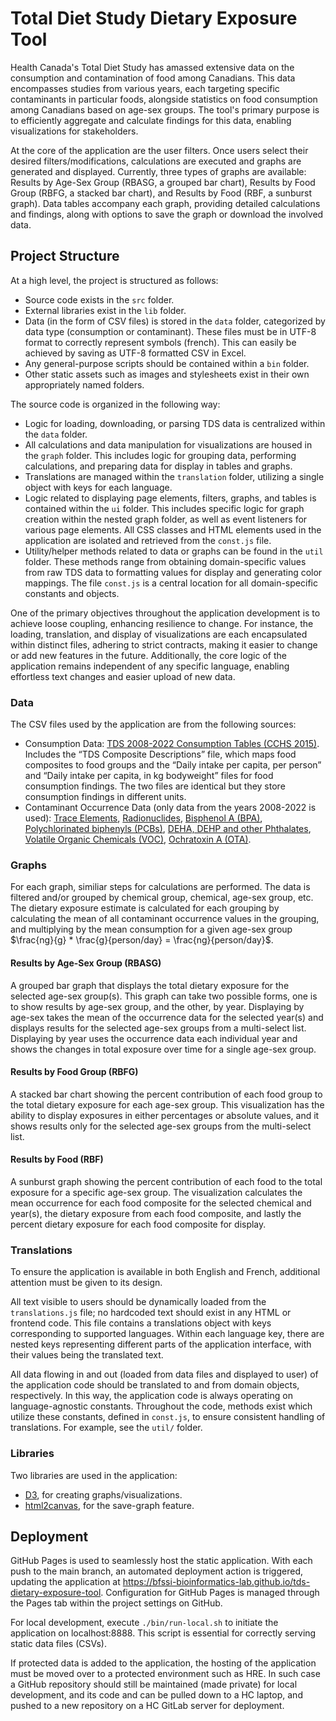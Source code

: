# Total Diet Study Dietary Exposure Tool

Health Canada's Total Diet Study has amassed extensive data on the consumption and contamination of food among Canadians. This data encompasses studies from various years, each targeting specific contaminants in particular foods, alongside statistics on food consumption among Canadians based on age-sex groups. The tool's primary purpose is to efficiently aggregate and calculate findings for this data, enabling visualizations for stakeholders.

At the core of the application are the user filters. Once users select their desired filters/modifications, calculations are executed and graphs are generated and displayed. Currently, three types of graphs are available: Results by Age-Sex Group (RBASG, a grouped bar chart), Results by Food Group (RBFG, a stacked bar chart), and Results by Food (RBF, a sunburst graph). Data tables accompany each graph, providing detailed calculations and findings, along with options to save the graph or download the involved data.

## Project Structure

At a high level, the project is structured as follows:
- Source code exists in the `src` folder.
- External libraries exist in the `lib` folder.
- Data (in the form of CSV files) is stored in the `data` folder, categorized by data type (consumption or contaminant). These files must be in UTF-8 format to correctly represent symbols (french). This can easily be achieved by saving as UTF-8 formatted CSV in Excel.
- Any general-purpose scripts should be contained within a `bin` folder.
- Other static assets such as images and stylesheets exist in their own appropriately named folders.

The source code is organized in the following way:
- Logic for loading, downloading, or parsing TDS data is centralized within the `data` folder.
- All calculations and data manipulation for visualizations are housed in the `graph` folder. This includes logic for grouping data, performing calculations, and preparing data for display in tables and graphs.
- Translations are managed within the `translation` folder, utilizing a single object with keys for each language.
- Logic related to displaying page elements, filters, graphs, and tables is contained within the `ui` folder. This includes specific logic for graph creation within the nested graph folder, as well as event listeners for various page elements. All CSS classes and HTML elements used in the application are isolated and retrieved from the `const.js` file.
- Utility/helper methods related to data or graphs can be found in the `util` folder. These methods range from obtaining domain-specific values from raw TDS data to formatting values for display and generating color mappings.
The file `const.js` is a central location for all domain-specific constants and objects.

One of the primary objectives throughout the application development is to achieve loose coupling, enhancing resilience to change. For instance, the loading, translation, and display of visualizations are each encapsulated within distinct files, adhering to strict contracts, making it easier to change or add new features in the future. Additionally, the core logic of the application remains independent of any specific language, enabling effortless text changes and easier upload of new data.

### Data

The CSV files used by the application are from the following sources:
- Consumption Data: [TDS 2008-2022 Consumption Tables (CCHS 2015)](https://open.canada.ca/data/en/dataset/ac573724-2f77-4f75-a2f4-c416d79cf130). Includes the “TDS Composite Descriptions” file, which maps food composites to food groups and the “Daily intake per capita, per person” and “Daily intake per capita, in kg bodyweight” files for food consumption findings. The two files are identical but they store consumption findings in different units.
- Contaminant Occurrence Data (only data from the years 2008-2022 is used): [Trace Elements](https://open.canada.ca/data/en/dataset/83934503-cfae-4773-b258-e336896c2c53), [Radionuclides](https://open.canada.ca/data/en/dataset/062c769f-57d7-432e-9d33-1e333a87d6d0), [Bisphenol A (BPA)](https://open.canada.ca/data/en/dataset/0497695c-dd4c-42d6-8201-45d63509f416), [Polychlorinated biphenyls (PCBs)](https://open.canada.ca/data/en/dataset/b8e42fb0-98fe-4c99-935c-4c36221b1ee6), [DEHA, DEHP and other Phthalates](https://open.canada.ca/data/en/dataset/e52388ed-fb02-4292-b79c-b2f564ec1945), [Volatile Organic Chemicals (VOC)](https://open.canada.ca/data/en/dataset/66cc9542-bc08-46c9-8ebb-805d34f0e30e), [Ochratoxin A (OTA)](https://open.canada.ca/data/en/dataset/71fa9c90-f690-4928-9239-69b4ecbeccee).

### Graphs

For each graph, similiar steps for calculations are performed. The data is filtered and/or grouped by chemical group, chemical, age-sex group, etc. The dietary exposure estimate is calculated for each grouping by calculating the mean of all contaminant occurrence values in the grouping, and multiplying by the mean consumption for a given age-sex group $\frac{ng}{g} * \frac{g}{person/day} = \frac{ng}{person/day}$.

#### Results by Age-Sex Group (RBASG)

A grouped bar graph that displays the total dietary exposure for the selected age-sex group(s). This graph can take two possible forms, one is to show results by age-sex group, and the other, by year. Displaying by age-sex takes the mean of the occurrence data for the selected year(s) and displays results for the selected age-sex groups from a multi-select list. Displaying by year uses the occurrence data each individual year and shows the changes in total exposure over time for a single age-sex group. 

#### Results by Food Group (RBFG)

A stacked bar chart showing the percent contribution of each food group to the total dietary exposure for each age-sex group. This visualization has the ability to display exposures in either percentages or absolute values, and it shows results only for the selected age-sex groups from the multi-select list. 

#### Results by Food (RBF)

A sunburst graph showing the percent contribution of each food to the total exposure for a specific age-sex group. The visualization calculates the mean occurrence for each food composite for the selected chemical and year(s), the dietary exposure from each food composite, and lastly the percent dietary exposure for each food composite for display.

### Translations

To ensure the application is available in both English and French, additional attention must be given to its design. 

All text visible to users should be dynamically loaded from the `translations.js` file; no hardcoded text should exist in any HTML or frontend code. This file contains a translations object with keys corresponding to supported languages. Within each language key, there are nested keys representing different parts of the application interface, with their values being the translated text. 

All data flowing in and out (loaded from data files and displayed to user) of the application code should be translated to and from domain objects, respectively. In this way, the application code is always operating on language-agnostic constants. Throughout the code, methods exist which utilize these constants, defined in `const.js`, to ensure consistent handling of translations. For example, see the `util/` folder.

### Libraries

Two libraries are used in the application:
- [D3](https://d3js.org/), for creating graphs/visualizations.
- [html2canvas](https://html2canvas.hertzen.com/documentation), for the save-graph feature.

## Deployment

GitHub Pages is used to seamlessly host the static application. With each push to the main branch, an automated deployment action is triggered, updating the application at https://bfssi-bioinformatics-lab.github.io/tds-dietary-exposure-tool. Configuration for GitHub Pages is managed through the Pages tab within the project settings on GitHub.

For local development, execute `./bin/run-local.sh` to initiate the application on localhost:8888. This script is essential for correctly serving static data files (CSVs).

If protected data is added to the application, the hosting of the application must be moved over to a protected environment such as HRE. In such case a GitHub repository should still be maintained (made private) for local development, and its code and can be pulled down to a HC laptop, and pushed to a new repository on a HC GitLab server for deployment.
